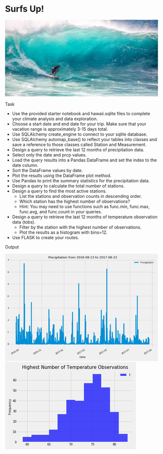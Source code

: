 # Surfs Up!
![logo](/images/logo.jpeg)

Task
* Use the provided starter notebook and hawaii.sqlite files to complete your climate analysis and data exploration.
* Choose a start date and end date for your trip. Make sure that your vacation range is approximately 3-15 days total.
* Use SQLAlchemy create_engine to connect to your sqlite database.
* Use SQLAlchemy automap_base() to reflect your tables into classes and save a reference to those classes called Station and Measurement.
* Design a query to retrieve the last 12 months of precipitation data.
* Select only the date and prcp values.
* Load the query results into a Pandas DataFrame and set the index to the date column.
* Sort the DataFrame values by date.
* Plot the results using the DataFrame plot method.
* Use Pandas to print the summary statistics for the precipitation data.
* Design a query to calculate the total number of stations.
* Design a query to find the most active stations.
  * List the stations and observation counts in descending order.
  * Which station has the highest number of observations?
  * Hint: You may need to use functions such as func.min, func.max, func.avg, and func.count in your queries.
* Design a query to retrieve the last 12 months of temperature observation data (tobs).
  * Filter by the station with the highest number of observations.
  * Plot the results as a histogram with bins=12.
* Use FLASK to create your routes.

Output

![logo](/images/Precipitation.png)
![logo](/images/HighestObservations.png)
